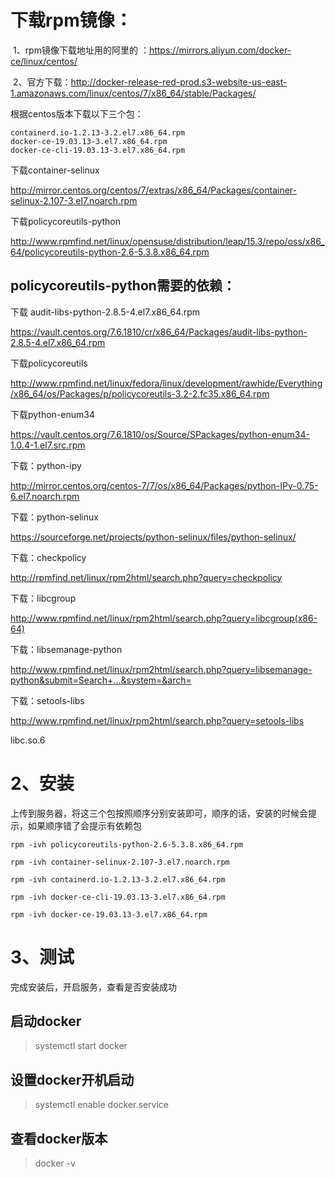 # 下载rpm镜像：

​	1、rpm镜像下载地址用的阿里的 ：https://mirrors.aliyun.com/docker-ce/linux/centos/

​	2、官方下载：http://docker-release-red-prod.s3-website-us-east-1.amazonaws.com/linux/centos/7/x86_64/stable/Packages/

根据centos版本下载以下三个包：

```
containerd.io-1.2.13-3.2.el7.x86_64.rpm
docker-ce-19.03.13-3.el7.x86_64.rpm
docker-ce-cli-19.03.13-3.el7.x86_64.rpm
```

下载container-selinux

http://mirror.centos.org/centos/7/extras/x86_64/Packages/container-selinux-2.107-3.el7.noarch.rpm

下载policycoreutils-python

http://www.rpmfind.net/linux/opensuse/distribution/leap/15.3/repo/oss/x86_64/policycoreutils-python-2.6-5.3.8.x86_64.rpm

## policycoreutils-python需要的依赖：

下载 audit-libs-python-2.8.5-4.el7.x86_64.rpm

https://vault.centos.org/7.6.1810/cr/x86_64/Packages/audit-libs-python-2.8.5-4.el7.x86_64.rpm

下载policycoreutils

http://www.rpmfind.net/linux/fedora/linux/development/rawhide/Everything/x86_64/os/Packages/p/policycoreutils-3.2-2.fc35.x86_64.rpm

下载python-enum34

https://vault.centos.org/7.6.1810/os/Source/SPackages/python-enum34-1.0.4-1.el7.src.rpm

下载：python-ipy

http://mirror.centos.org/centos-7/7/os/x86_64/Packages/python-IPy-0.75-6.el7.noarch.rpm

下载：python-selinux

https://sourceforge.net/projects/python-selinux/files/python-selinux/

下载：checkpolicy

http://rpmfind.net/linux/rpm2html/search.php?query=checkpolicy

下载：libcgroup

http://www.rpmfind.net/linux/rpm2html/search.php?query=libcgroup(x86-64)

下载：libsemanage-python

http://www.rpmfind.net/linux/rpm2html/search.php?query=libsemanage-python&submit=Search+...&system=&arch=

下载：setools-libs

http://www.rpmfind.net/linux/rpm2html/search.php?query=setools-libs



libc.so.6

# 2、安装

上传到服务器，将这三个包按照顺序分别安装即可，顺序的话，安装的时候会提示，如果顺序错了会提示有依赖包

```
rpm -ivh policycoreutils-python-2.6-5.3.8.x86_64.rpm

rpm -ivh container-selinux-2.107-3.el7.noarch.rpm

rpm -ivh containerd.io-1.2.13-3.2.el7.x86_64.rpm 

rpm -ivh docker-ce-cli-19.03.13-3.el7.x86_64.rpm

rpm -ivh docker-ce-19.03.13-3.el7.x86_64.rpm 
```



# 3、测试

完成安装后，开启服务，查看是否安装成功

## 启动docker

> systemctl start docker

## 设置docker开机启动

> systemctl  enable docker.service

## 查看docker版本

> docker -v

